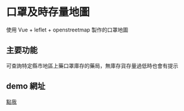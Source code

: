 # 口罩及時存量地圖

使用 Vue + leflet + openstreetmap 製作的口罩地圖

## 主要功能

可查詢特定縣市地區上藥口罩庫存的藥局，無庫存貨存量過低時也會有提示

## demo 網址

[點我](https://a401120174.github.io/maskMap-vue/)
